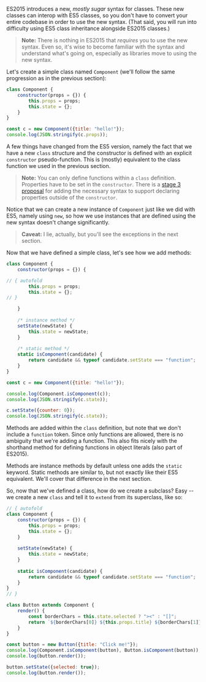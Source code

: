 ES2015 introduces a new, _mostly sugar_ syntax for classes. These new classes can interop with ES5 classes, so you don't have to convert your entire codebase in order to use the new syntax. (That said, you will run into difficulty using ES5 class inheritance alongside ES2015 classes.)

> **Note:** There is nothing in ES2015 that _requires_ you to use the new syntax. Even so, it's wise to become familiar with the syntax and understand what's going on, especially as libraries move to using the new syntax.

Let's create a simple class named `Component` (we'll follow the same progression as in the previous section):

```javascript runnable
class Component {
    constructor(props = {}) {
        this.props = props;
        this.state = {};
    }
}

const c = new Component({title: "hello!"});
console.log(JSON.stringify(c.props));
```

A few things have changed from the ES5 version, namely the fact that we have a new `class` structure and the constructor is defined with an explicit `constructor` pseudo-function. This is (mostly) equivalent to the class function we used in the previous section.

> **Note:** You can only define functions within a `class` definition. Properties have to be set in the `constructor`. There is a [stage 3 proposal](https://tc39.github.io/proposal-class-fields/) for adding the necessary syntax to support declaring properties outside of the `constructor`.

Notice that we can create a new instance of `Component` just like we did with ES5, namely using `new`, so how we use instances that are defined using the new syntax doesn't change significantly.

> **Caveat:** I lie, actually, but you'll see the exceptions in the next section.

Now that we have defined a simple class, let's see how we add methods:

```javascript runnable
class Component {
    constructor(props = {}) {

// { autofold
        this.props = props;
        this.state = {};
// }

    }
    
    /* instance method */
    setState(newState) {
        this.state = newState;
    }
    
    /* static method */
    static isComponent(candidate) {
        return candidate && typeof candidate.setState === "function";
    }
}

const c = new Component({title: "hello!"});

console.log(Component.isComponent(c));
console.log(JSON.stringify(c.state));

c.setState({counter: 0});
console.log(JSON.stringify(c.state));
```

Methods are added within the `class` definition, but note that we don't include a `function` token. Since only functions are allowed, there is no ambiguity that we're adding a function. This also fits nicely with the shorthand method for defining functions in object literals (also part of ES2015).

Methods are instance methods by default unless one adds the `static` keyword. Static methods are similar to, but not exactly like their ES5 equivalent. We'll cover that difference in the next section.

So, now that we've defined a class, how do we create a subclass? Easy -- we create a new `class` and tell it to `extend` from its superclass, like so:

```javascript runnable
// { autofold
class Component {
    constructor(props = {}) {
        this.props = props;
        this.state = {};
    }
    
    setState(newState) {
        this.state = newState;
    }
    
    static isComponent(candidate) {
        return candidate && typeof candidate.setState === "function";
    }
}
// }

class Button extends Component {
    render() {
        const borderChars = this.state.selected ? "><" : "[]";
        return `${borderChars[0]} ${this.props.title} ${borderChars[1]}`;
    }
}

const button = new Button({title: "Click me!"});
console.log(Component.isComponent(button), Button.isComponent(button));
console.log(button.render());

button.setState({selected: true});
console.log(button.render());
```

